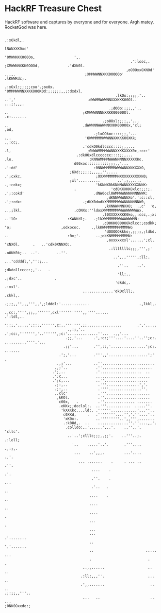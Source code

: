 # HackRF Treasure Chest
 HackRF software and captures by everyone and for everyone. Argh matey.
 RocketGod was here.

                                                                                                                .:xOkdl,.                            
                                                                                                                 lNWNXXK0xc'                          
                                                                                                                '0MWNNXK000Oo,                  ',.   
                                                              .':looc,.                                         ;XMWWNNXKK0OOOd,             .'dXN0l. 
                                                            ,oO0OxxOXN0d'  ..,,.                                ;XMMWWNNXKK00OOOo'          .lKWWKdc;.
                                                         .:xOxl:;;;;;coo'.;ox0x.                                '0MMMWWNNXXKK000K0d:;;;;;;,,;:dxdxl.  
                                                       .lkOo:;;;;,'..     ..','                                 .dWWMMWWWNNXXXKKK00Ol..    ...;:,,,.  
                                                    .;dOOo:;;;,,'..          ..                                  ;KMWWWNNNNXXKK00000Ol.   .c:.......  
                                                 .;oOOxl:;;;,,'...           ..                                  .dWWNNNWWWNNXXKK00000x,'cl;     ,od, 
                                             .;lxOOkoc::::;;,'...            .,.                                  'OWWMMMMWWWNNXXKKK00XKk;   .,:cc;.  
                                        .'cdkO0kdlcccc::::;,,...             .l,                                   ;0NWWMMMMWWNNXXKKXXXX0c,:cc:'      
                                     .:dkOOxdlccccccc::::;;,...              .lo.                                   :KNNWMMMMWWWNNNNNXXXXXKo.         
                                   'd00xoc::::::::::;;;,,'...               .':dd'                                   :0NNWMMMMMWWWWNNXNXXXXO,         
                                  ;KXd:;;;;;,,,,,''.....                    .';cxkc.                                  ;OXXWMMMMMNXXXXXXXXXXN0;        
                                  ;xl'..........        ..',;,,....          .,:cokx;                                  'kKNNX0kKNNNWNNXXXXXNNK:       
                                    .                'cdOKXXKKOxlc:;;:;.      .';:cokd'                                .dNW0ocl0WMMWWNNNNNNNNWK:      
                                                   ,dKNNWWWNNXo'.':c::cl,       .';:cdx:                            .;dKX0dodkXMMMMMWWWNNNNNNNW0,     
                                                  ,kXNNWNNNXXO;  .,c'  'o,        ..,;lkl.                        .cONXx:''ldoxXWMMMMMWWWWWWWWWWx.    
                                                 .l0XXXXXXKK0ko,,:ccc,.;x:          ..'lO:                       :KWNKdl;.   .;lkXWMMMMMWWWWWWWMN:    
                                                 .cO0KK0000OOkdlcc:;codkk;             'o;                       ,odxococ.     .,lkKWMMMMMMMMMMMWo    
                                                  'dOOOOOkkko;,;;;;,;ldkd.             ..                           :0x;'.       ..;okKNMMMMMMMMN:    
                                                   ,oxxxxxxxl'......';cl,                                          'xNXOl.      .   ..'cdk0XNNXO:.    
                                                    .:lllllllc;;;,''',;'                                          .o0KK0k;..  ..'.        ..''.       
                                                      ..',,,''''',:ll:.                                        ...'cddddl,','':;...                   
                                                        .''..    ..'.                                         ;dkdollcccc:;,'..   .                   
                                                        'll:..                                             .;dxc'..               .                   
                                                       'dkdc,.                                           .:xxl'.                                      
                                        ..............'okOxlll;.                                       .ckkl,.                                        
                                      .;;;,,'',,,''',,',;ldddl:'.............                       .,lkkl,.                                          
                                    .,cc:,'''',;;,,'''''',cxl''''''''''',,''''......              .':ldl,..                                           
                                   '::;,'.....';::;,'''''',c:..''''''',;;,...............       .','.....                                             
                                 .,:;,'..    .';cc:,''''''','..'''''',;c:'..............''...  .,,'...                                                
                                .;;,'...     .',:c:;'''....'....''..'';c:.       ..........'''','...                                                  
                               .;;'...       .'',::,'................';c;.                .......                                                     
                             .';,'...        .''',,'..................';'                     .                                                       
                            .,;'...          ..''........................                                                                             
                           .,;'..             .''.......................                                                                              
                          .';,..              .'...................  ..                                                                               
                          .';c,..             .........................                                                                               
                          .';c,...            ..''....................                                                                                
                           .;:,..              .'''...............','.                                                                                
                           .;:,..              .''''...............''.                                                                                
                           .,clc'              .'''....................                                                                               
                            ,kKOl.             .''.....................                                                                               
                             c00x,   .         .''.............. .......                                                                              
                             .oKKx;;doclol:.  ..'''...........  .....''.                                                                              
                              'kXXKkc...,ld:. .''''''............'...''..                                                                             
                               c0XKd,     .   .''''''''....'','.''....'..                                                                             
                               'xK0x:.        ..'''''''''..',,''',.......                                                                             
                               .:k0Od,.  ..    ..............''.''....,,'.                                                                            
                                .colldo:,,'......',,,'.    ..''..'.  'cllc'.                                                                          
                                 ..'..';clllc;;;,,;;'.    ..'''..;.   .:loll;                                                                         
                                   ',.    .....',,'.       .'''....    .,:;,.                                                                         
                                    ...    ..',,,.         ...'....      .,'.                                                                         
                                      ... .......    .     . ... ..      .''.                                                                         
                                            ....    .                     .'.                                                                         
                                            .''.    .                     ...                                                                         
                                            .'..   .                       ..                                                                         
                                           ....    .                       ..                                                                         
                                           ....                             ..                                                                        
                                           ....                              .                                                                        
                                           ...                               .                                                                        
                                           ...                                                                                                        
                                           ...                       .'........                                                                       
                                           ..                        ','.......                                                                       
                                           ..                        .....  ...                                                                       
                                           .                          .      .                                                                        
                                        ..,,......                    ..    ..                                                                        
                                       .:ll:,,,''.                    ...   ..                                                                        
                                       .',,.......                     ..  ..                                                             .;:;;,,'''..
                                        ...   ..                       .. ...                                                             ;0NK0Oxxdo:;
